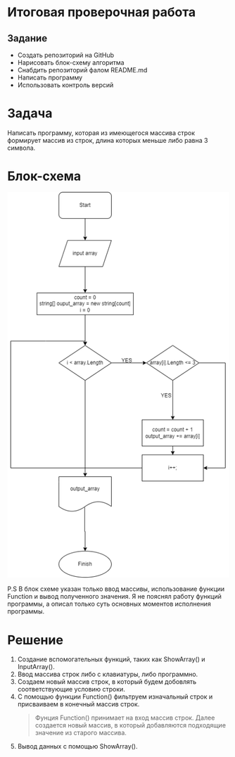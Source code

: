 # Итоговая проверочная работа
## Задание
* Создать репозиторий на GitHub
* Нарисовать блок-схему алгоритма
* Снабдить репозиторий фалом README.md
* Написать программу
* Использовать контроль версий 

# Задача

Написать программу, которая из имеющегося массива строк формирует массив из строк, длина которых меньше либо равна 3 символа.


# Блок-схема
![block diagram](блок-схема%20программы.png)

P.S В блок схеме указан только ввод массивы, использование функции Function и вывод полученного значения. Я не пояснял работу функций программы, а описал только суть основных моментов исполнения программы.

# Решение

1. Создание вспомогательных функций, таких как ShowArray() и InputArray().
2. Ввод массива строк либо с клавиатуры, либо программно.
3. Создаем новый массив строк, в который будем добовлять соответствующие условию строки.
4. С помощью функции Function() фильтруем изначальный строк и присваиваем в конечный массив строк.
   > Фунция Function() принимает на вход массив строк. Далее создается новый массив, в который добавляются подходящие значение из старого массива. 
5. Вывод данных с помощью ShowArray().